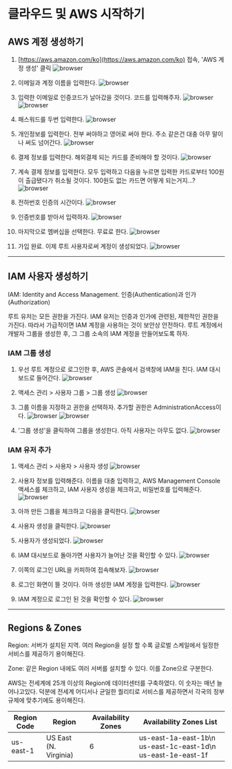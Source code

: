 # 클라우드 및 AWS 시작하기

## AWS 계정 생성하기

1. [https://aws.amazon.com/ko](https://aws.amazon.com/ko) 접속, 'AWS 계정 생성' 클릭
![browser](./browser-1.png)

2. 이메일과 계정 이름을 입력한다.
![browser](./browser-2.png)

3. 입력한 이메일로 인증코드가 날아갔을 것이다. 코드를 입력해주자.
![browser](./browser-3.png)
![browser](./browser-4.png)

4. 패스워드를 두번 입력한다.
![browser](./browser-5.png)

5. 개인정보를 입력한다. 전부 써야하고 영어로 써야 한다. 주소 같은건 대충 아무 말이나 써도 넘어간다.
![browser](./browser-6.png)

6. 결제 정보를 입력한다. 해외결제 되는 카드를 준비해야 할 것이다.
![browser](./browser-7.png)

7. 계속 결제 정보를 입력한다. 모두 입력하고 다음을 누르면 입력한 카드로부터 100원이 출급됐다가 취소될 것이다. 100원도 없는 카드면 어떻게 되는거지...?
![browser](./browser-8.png)

8. 전하번호 인증의 시간이다.
![browser](./browser-9.png)

9. 인증번호를 받아서 입력하자.
![browser](./browser-10.png)

10. 마지막으로 멤버십을 선택한다. 무료로 한다.
![browser](./browser-11.png)

11. 가입 완료. 이제 루트 사용자로써 계정이 생성되었다.
![browser](./browser-12.png)

---

## IAM 사용자 생성하기

IAM: Identity and Access Management. 인증(Authentication)과 인가(Authorization)

루트 유저는 모든 권한을 가진다. IAM 유저는 인증과 인가에 관련된, 제한적인 권한을 가진다. 따라서 가급적이면 IAM 계정을 사용하는 것이 보안상 안전하다. 루트 계정에서 개발자 그룹을 생성한 후, 그 그룹 소속의 IAM 계정을 만들어보도록 하자. 

### IAM 그룹 생성
1. 우선 루트 계정으로 로그인한 후, AWS 콘솔에서 검색창에 IAM을 친다. IAM 대시보드로 들어간다. 
![browser](./browser-13.png)

2. 액세스 관리 > 사용자 그룹 > 그룹 생성 
![browser](./browser-14.png)

3. 그룹 이름을 지정하고 권한을 선택하자. 추가할 권한은 AdministrationAccess이다. 
![browser](./browser-15.png)
![browser](./browser-16.png)

4. '그룹 생성'을 클릭하여 그룹을 생성한다. 아직 사용자는 아무도 없다.
![browser](./browser-17.png)

### IAM 유저 추가

1. 액세스 관리 > 사용자 > 사용자 생성
![browser](./browser-18.png)

2. 사용자 정보를 입력해준다. 이름을 대충 입력하고, AWS Management Console 액세스를 체크하고, IAM 사용자 생성을 체크하고, 비밀번호를 입력해준다.
![browser](./browser-19.png)

3. 아까 만든 그룹을 체크하고 다음을 클릭한다.
![browser](./browser-20.png)

4. 사용자 생성을 클릭한다.
![browser](./browser-21.png)

5. 사용자가 생성되었다.
![browser](./browser-22.png)

6. IAM 대시보드로 돌아가면 사용자가 늘어난 것을 확인할 수 있다.
![browser](./browser-23.png)

7. 이쪽의 로그인 URL을 카피하여 접속해보자.
![browser](./browser-24.png)

8. 로그인 화면이 뜰 것이다. 아까 생성한 IAM 계정을 입력한다.
![browser](./browser-25.png)

9. IAM 계정으로 로그인 된 것을 확인할 수 있다.
![browser](./browser-26.png)

---

## Regions & Zones

Region: 서버가 설치된 지역. 여러 Region을 설정 할 수록 글로벌 스케일에서 일정한 서비스를 제공하기 용이해진다.

Zone: 같은 Region 내에도 여러 서버를 설치할 수 있다. 이를 Zone으로 구분한다.

AWS는 전세계에 25개 이상의 Region에 데이터센터를 구축하였다. 이 숫자는 매년 늘어나고있다. 덕분에 전세계 어디서나 균일한 퀄리티로 서비스를 제공하면서 각국의 정부 규제에 맞추기에도 용이해진다.

| Region Code | Region | Availability Zones | Availability Zones List | 
| ----------- | ------ | ------------------ | ----------------------- |
| us-east-1 | US East (N. Virginia) | 6 | us-east-1a-east-1b\n us-east-1c-east-1d\n us-east-1e-east-1f |
